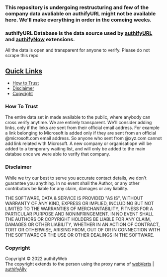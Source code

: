 <h3>This repository is undergoing restructuring and few of the company data avaliable on authifyURL might not be available here. We'll make everything in order in the comeing weeks.</h3>

<h3>authifyURL Database is the data source used by <a href ="https://authifyweb.github.io/authifyURL/"> authifyURL</a> and <a href ="https://github.com/authifyWeb/authifyNow"> authifyNow</a> extensions.</h3> 

All the data is open and transparent for anyone to verify. 
Please do not scrape this repo 
## <ins>Quick Links</ins>


* [How to Trust](https://github.com/authifyWeb/authifyURL-Database#how-to-trust)
* [Disclaimer](https://github.com/authifyWeb/authifyURL-Database#disclaimer)
* [Copyright](https://github.com/authifyWeb/authifyURL-Database#copyright)





### How To Trust
The entire data set in made available to the public, where anybody can cross verify anytime. We are entirely transparent. We'll consider adding links, only if the links are sent from their official email address. For example a link belonging to Microsoft is added only if they are sent from an official @microsoft.com email address. So anyone who sent from @xyz.com cannot add link related with Microsoft. A new company or organisatiopn will be added to a temporary waiting list, and will only be added to the main databse once we were able to verify that company. 

### Disclaimer
While we try our best to serve you accurate contact details, we don't guarantee you anything. In no event shall the Author, or any other contributors be liable for any claim, damages or any liability.

THE SOFTWARE, DATA & SERVICE IS PROVIDED "AS IS", WITHOUT WARRANTY OF ANY KIND, EXPRESS OR IMPLIED, INCLUDING BUT NOT LIMITED TO THE WARRANTIES OF MERCHANTABILITY, FITNESS FOR A PARTICULAR PURPOSE AND NONINFRINGEMENT. IN NO EVENT SHALL THE AUTHORS OR COPYRIGHT HOLDERS BE LIABLE FOR ANY CLAIM, DAMAGES OR OTHER LIABILITY, WHETHER IN AN ACTION OF CONTRACT, TORT OR OTHERWISE, ARISING FROM, OUT OF OR IN CONNECTION WITH THE SOFTWARE OR THE USE OR OTHER DEALINGS IN THE SOFTWARE.

### Copyright

Copyright © 2022 authifyWeb <br>
The copyright extends to the person using the proxy name of [webVerts](https://github.com/webVerts) | [authifyAlly](https://github.com/authifyAlly)
